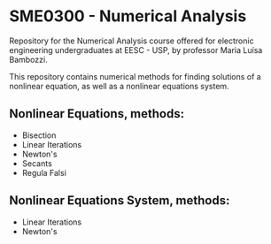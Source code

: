 # SME0300 - Numerical Analysis

Repository for the Numerical Analysis course offered for electronic engineering undergraduates at EESC - USP, by professor Maria Luísa Bambozzi.

This repository contains numerical methods for finding solutions of a nonlinear equation, as well as a nonlinear equations system.

## Nonlinear Equations, methods:
- Bisection
- Linear Iterations
- Newton's
- Secants
- Regula Falsi

## Nonlinear Equations System, methods:
- Linear Iterations
- Newton's
